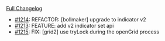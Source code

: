 [Full Changelog](https://github.com/OvictorVieira/bbgo/compare/v1.49.0...main)

 - [#1214](https://github.com/OvictorVieira/bbgo/pull/1214): REFACTOR: [bollmaker] upgrade to indicator v2
 - [#1213](https://github.com/OvictorVieira/bbgo/pull/1213): FEATURE: add v2 indicator set api
 - [#1215](https://github.com/OvictorVieira/bbgo/pull/1215): FIX: [grid2] use tryLock during the openGrid process
